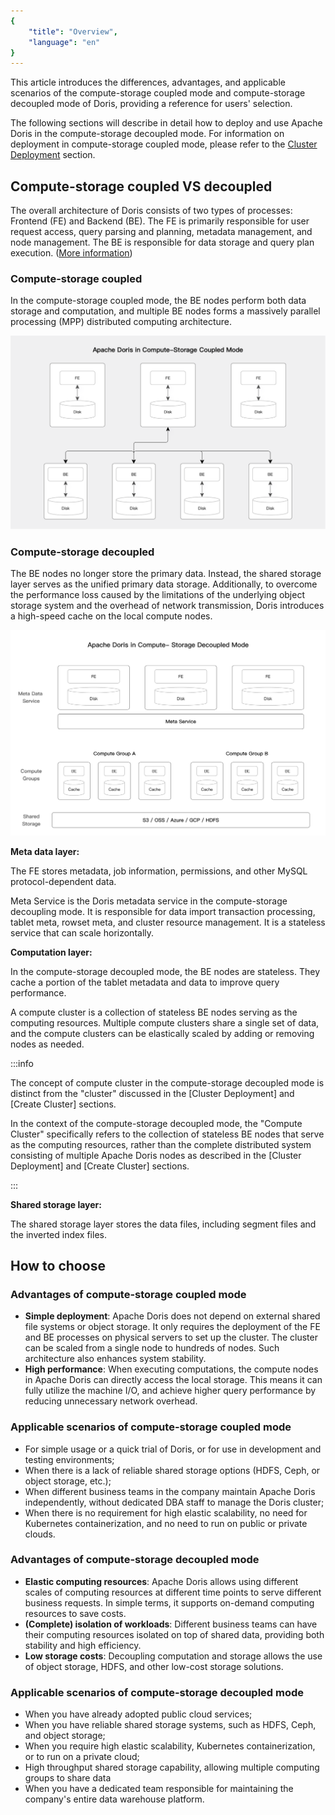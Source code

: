 ```yaml
---
{
    "title": "Overview",
    "language": "en"
}
---
```


This article introduces the differences, advantages, and applicable scenarios of the compute-storage coupled mode and compute-storage decoupled mode of Doris, providing a reference for users' selection. 

The following sections will describe in detail how to deploy and use Apache Doris in the compute-storage decoupled mode. For information on deployment in compute-storage coupled mode, please refer to the [Cluster Deployment](../install/deploy-manually/integrated-storage-compute-deploy-manually.md) section.

## **Compute-storage coupled VS decoupled**

The overall architecture of Doris consists of two types of processes: Frontend (FE) and Backend (BE). The FE is primarily responsible for user request access, query parsing and planning, metadata management, and node management. The BE is responsible for data storage and query plan execution. ([More information](../gettingStarted/what-is-apache-doris))

### Compute-storage coupled

In the compute-storage coupled mode, the BE nodes perform both data storage and computation, and multiple BE nodes forms a massively parallel processing (MPP) distributed computing architecture.

![compute storage coupled architecture](/images/compute-storage-coupled.png)

### **Compute-storage decoupled**

The BE nodes no longer store the primary data. Instead, the shared storage layer serves as the unified primary data storage. Additionally, to overcome the performance loss caused by the limitations of the underlying object storage system and the overhead of network transmission, Doris introduces a high-speed cache on the local compute nodes.

![compute storage decoupled architecture](/images/compute-storage-decoupled.png)

**Meta data layer:**

The FE stores metadata, job information, permissions, and other MySQL protocol-dependent data.

Meta Service is the Doris metadata service in the compute-storage decoupling mode. It is responsible for data import transaction processing, tablet meta, rowset meta, and cluster resource management. It is a stateless service that can scale horizontally.

**Computation layer:** 

In the compute-storage decoupled mode, the BE nodes are stateless. They cache a portion of the tablet metadata and data to improve query performance.

A compute cluster is a collection of stateless BE nodes serving as the computing resources. Multiple compute clusters share a single set of data, and the compute clusters can be elastically scaled by adding or removing nodes as needed.

:::info

The concept of compute cluster in the compute-storage decoupled mode is distinct from the "cluster" discussed in the [Cluster Deployment] and [Create Cluster] sections.

In the context of the compute-storage decoupled mode, the "Compute Cluster" specifically refers to the collection of stateless BE nodes that serve as the computing resources, rather than the complete distributed system consisting of multiple Apache Doris nodes as described in the [Cluster Deployment] and [Create Cluster] sections.

:::

**Shared storage layer:**

The shared storage layer stores the data files, including segment files and the inverted index files.

## How to choose

### Advantages of compute-storage coupled mode

- **Simple deployment**: Apache Doris does not depend on external shared file systems or object storage. It only requires the deployment of the FE and BE processes on physical servers to set up the cluster. The cluster can be scaled from a single node to hundreds of nodes. Such architecture also enhances system stability.
- **High performance**: When executing computations, the compute nodes in Apache Doris can directly access the local storage. This means it can fully utilize the machine I/O, and achieve higher query performance by reducing unnecessary network overhead.

### Applicable scenarios of compute-storage coupled mode

- For simple usage or a quick trial of Doris, or for use in development and testing environments;
- When there is a lack of reliable shared storage options (HDFS, Ceph, or object storage, etc.);
- When different business teams in the company maintain Apache Doris independently, without dedicated DBA staff to manage the Doris cluster;
- When there is no requirement for high elastic scalability, no need for Kubernetes containerization, and no need to run on public or private clouds.

### Advantages of compute-storage decoupled mode

- **Elastic computing resources**: Apache Doris allows using different scales of computing resources at different time points to serve different business requests. In simple terms, it supports on-demand computing resources to save costs.
- **(Complete) isolation of workloads**: Different business teams can have their computing resources isolated on top of shared data, providing both stability and high efficiency.
- **Low storage costs**: Decoupling computation and storage allows the use of object storage, HDFS, and other low-cost storage solutions.

### Applicable scenarios of compute-storage decoupled mode

- When you have already adopted public cloud services;
- When you have reliable shared storage systems, such as HDFS, Ceph, and object storage;
- When you require high elastic scalability, Kubernetes containerization, or to run on a private cloud;
- High throughput shared storage capability, allowing multiple computing groups to share data
- When you have a dedicated team responsible for maintaining the company's entire data warehouse platform.
